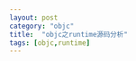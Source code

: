 ```yaml
---
layout: post
category: "objc"
title:  "objc之runtime源码分析"
tags: [objc,runtime]
---
```








































